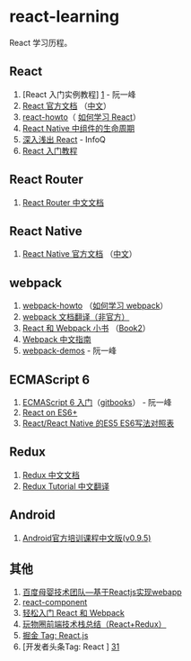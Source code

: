 # react-learning

React 学习历程。

## React

 1. [React 入门实例教程] [1] - 阮一峰
 2. [React 官方文档][2] （[中文][3]）
 3. [react-howto][4]（ [如何学习 React][5]）
 4. [React Native 中组件的生命周期][6]
 5. [深入浅出 React][7] - InfoQ
 6. [React 入门教程][8]

## React Router

 1. [React Router 中文文档][9]

## React Native

 1. [React Native 官方文档][10] （[中文][11]）

## webpack

 1. [webpack-howto][12] （[如何学习 webpack][13]）
 2. [webpack 文档翻译（非官方）][14]
 3. [React 和 Webpack 小书][15] （[Book2][16]）
 4. [Webpack 中文指南][17]
 5. [webpack-demos][18] - 阮一峰

## ECMAScript 6

 1. [ECMAScript 6 入门][19]（[gitbooks][20]） - 阮一峰 
 2. [React on ES6+][21]
 3. [React/React Native 的ES5 ES6写法对照表][22]

## Redux

 1. [Redux 中文文档][23]
 2. [Redux Tutorial 中文翻译][24]

## Android

 1. [Android官方培训课程中文版(v0.9.5)][25]

## 其他

 1. [百度母婴技术团队—基于Reactjs实现webapp][26]
 2. [react-component][27]
 3. [轻松入门 React 和 Webpack][28]
 4. [玩物圈前端技术栈总结（React+Redux）][29]
 5. [掘金 Tag: React.js][30]
 6. [开发者头条Tag: React ] [31]


  [1]: http://www.ruanyifeng.com/blog/2015/03/react.html
  [2]: http://reactjs.cn/
  [3]: http://reactjs.cn/
  [4]: https://github.com/petehunt/react-howto
  [5]: https://github.com/petehunt/react-howto/blob/master/README-zh.md
  [6]: http://www.race604.com/react-native-component-lifecycle/
  [7]: http://www.infoq.com/cn/react1/
  [8]: https://hulufei.gitbooks.io/react-tutorial/content/
  [9]: http://react-guide.github.io/react-router-cn/
  [10]: https://facebook.github.io/react-native/
  [11]: http://reactnative.cn/
  [12]: https://github.com/petehunt/webpack-howto
  [13]: https://github.com/petehunt/webpack-howto/blob/master/README-zh.md
  [14]: https://github.com/liunian/webpack-doc
  [15]: https://hainuo.gitbooks.io/react-webpack-cookbook/content/index.html
  [16]: https://fakefish.github.io/react-webpack-cookbook/
  [17]: http://zhaoda.net/webpack-handbook/
  [18]: https://github.com/ruanyf/webpack-demos
  [19]: http://es6.ruanyifeng.com/
  [20]: https://wohugb.gitbooks.io/ecmascript-6/content/index.html
  [21]: https://babeljs.io/blog/2015/06/07/react-on-es6-plus
  [22]: http://bbs.reactnative.cn/topic/15/react-react-native-%E7%9A%84es5-es6%E5%86%99%E6%B3%95%E5%AF%B9%E7%85%A7%E8%A1%A8
  [23]: http://cn.redux.js.org/
  [24]: https://github.com/react-guide/redux-tutorial-cn
  [25]: http://hukai.me/android-training-course-in-chinese/index.html
  [26]: https://github.com/my-fe/wiki/issues/1
  [27]: https://github.com/react-component
  [28]: https://github.com/tmallfe/tmallfe.github.io/issues/23
  [29]: https://segmentfault.com/a/1190000004660725
  [30]: http://gold.xitu.io/#/tag/React.js
  [31]: http://toutiao.io/tags/react